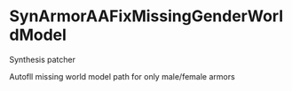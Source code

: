# SynArmorAAFixMissingGenderWorldModel
Synthesis patcher

Autofll missing world model path for only male/female armors
